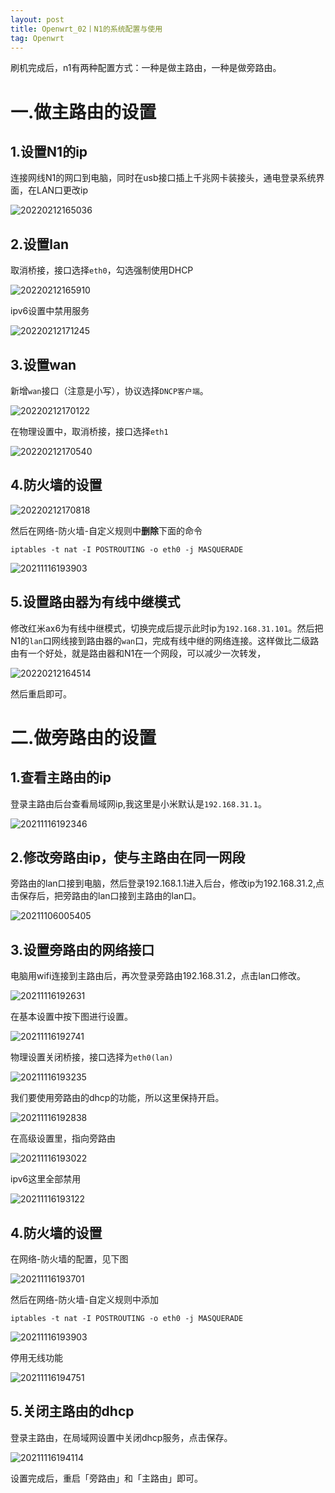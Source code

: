 ```yaml
---
layout: post
title: Openwrt_02丨N1的系统配置与使用
tag: Openwrt
---
```


刷机完成后，n1有两种配置方式：一种是做主路由，一种是做旁路由。

# 一.做主路由的设置

## 1.设置N1的ip

连接网线N1的网口到电脑，同时在usb接口插上千兆网卡装接头，通电登录系统界面，在LAN口更改ip

![20220212165036](https://cdn.jsdelivr.net/gh/luckykang/picture_bed/blogs_images/20220212165036.png)

## 2.设置lan

取消桥接，接口选择`eth0`，勾选强制使用DHCP

![20220212165910](https://cdn.jsdelivr.net/gh/luckykang/picture_bed/blogs_images/20220212165910.png)

ipv6设置中禁用服务

![20220212171245](https://cdn.jsdelivr.net/gh/luckykang/picture_bed/blogs_images/20220212171245.png)

## 3.设置wan

新增`wan`接口（注意是小写），协议选择`DNCP客户端`。

![20220212170122](https://cdn.jsdelivr.net/gh/luckykang/picture_bed/blogs_images/20220212170122.png)

在物理设置中，取消桥接，接口选择`eth1`

![20220212170540](https://cdn.jsdelivr.net/gh/luckykang/picture_bed/blogs_images/20220212170540.png)

## 4.防火墙的设置

![20220212170818](https://cdn.jsdelivr.net/gh/luckykang/picture_bed/blogs_images/20220212170818.png)

然后在网络-防火墙-自定义规则中**删除**下面的命令

    iptables -t nat -I POSTROUTING -o eth0 -j MASQUERADE

![20211116193903](https://cdn.jsdelivr.net/gh/luckykang/picture_bed/blogs_images/20211116193903.png)

## 5.设置路由器为有线中继模式

修改红米ax6为有线中继模式，切换完成后提示此时ip为`192.168.31.101`。然后把N1的`lan`口网线接到路由器的`wan`口，完成有线中继的网络连接。这样做比二级路由有一个好处，就是路由器和N1在一个网段，可以减少一次转发，

![20220212164514](https://cdn.jsdelivr.net/gh/luckykang/picture_bed/blogs_images/20220212164514.png)

然后重启即可。

# 二.做旁路由的设置

## 1.查看主路由的ip

登录主路由后台查看局域网ip,我这里是小米默认是`192.168.31.1`。

![20211116192346](https://cdn.jsdelivr.net/gh/luckykang/picture_bed/blogs_images/20211116192346.png)

## 2.修改旁路由ip，使与主路由在同一网段

旁路由的lan口接到电脑，然后登录192.168.1.1进入后台，修改ip为192.168.31.2,点击保存后，把旁路由的lan口接到主路由的lan口。

![20211106005405](https://cdn.jsdelivr.net/gh/luckykang/picture_bed/blogs_images/20211106005405.png)

## 3.设置旁路由的网络接口

电脑用wifi连接到主路由后，再次登录旁路由192.168.31.2，点击lan口修改。

![20211116192631](https://cdn.jsdelivr.net/gh/luckykang/picture_bed/blogs_images/20211116192631.png)

在基本设置中按下图进行设置。

![20211116192741](https://cdn.jsdelivr.net/gh/luckykang/picture_bed/blogs_images/20211116192741.png)

物理设置关闭桥接，接口选择为`eth0(lan)`

![20211116193235](https://cdn.jsdelivr.net/gh/luckykang/picture_bed/blogs_images/20211116193235.png)

我们要使用旁路由的dhcp的功能，所以这里保持开启。

![20211116192838](https://cdn.jsdelivr.net/gh/luckykang/picture_bed/blogs_images/20211116192838.png)

在高级设置里，指向旁路由

![20211116193022](https://cdn.jsdelivr.net/gh/luckykang/picture_bed/blogs_images/20211116193022.png)

ipv6这里全部禁用

![20211116193122](https://cdn.jsdelivr.net/gh/luckykang/picture_bed/blogs_images/20211116193122.png)

## 4.防火墙的设置

在网络-防火墙的配置，见下图

![20211116193701](https://cdn.jsdelivr.net/gh/luckykang/picture_bed/blogs_images/20211116193701.png)

然后在网络-防火墙-自定义规则中添加

    iptables -t nat -I POSTROUTING -o eth0 -j MASQUERADE

![20211116193903](https://cdn.jsdelivr.net/gh/luckykang/picture_bed/blogs_images/20211116193903.png)

停用无线功能

![20211116194751](https://cdn.jsdelivr.net/gh/luckykang/picture_bed/blogs_images/20211116194751.png)

## 5.关闭主路由的dhcp

登录主路由，在局域网设置中关闭dhcp服务，点击保存。

![20211116194114](https://cdn.jsdelivr.net/gh/luckykang/picture_bed/blogs_images/20211116194114.png)

设置完成后，重启「旁路由」和「主路由」即可。